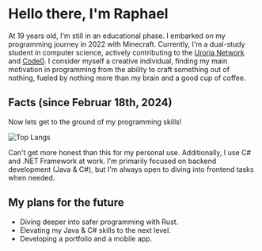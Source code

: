 # Hello there, I'm Raphael 

At 19 years old, I'm still in an educational phase. I embarked on my programming journey in 2022 with Minecraft. Currently, I'm a dual-study student in computer science, actively contributing to the [Uroria Network](https://github.com/Uroria) and [Code0](https://github.com/code0-tech). I consider myself a creative individual, finding my main motivation in programming from the ability to craft something out of nothing, fueled by nothing more than my brain and a good cup of coffee.

## Facts (since Februar 18th, 2024)
Now lets get to the ground of my programming skills!

![Top Langs](https://github-readme-stats.vercel.app/api/wakatime?username=raphaelgoetz&theme=dark&hide_title=true&hide_border=true&hide=Gitignore%20file,SVG,Text,XML,CSV/TSV,PRoperties,Groovy,Grade,Other,TeX,TSConfig,Git%20Config,%20Image%20(svg))

Can't get more honest than this for my personal use. Additionally, I use C# and .NET Framework at work. I'm primarily focused on backend development (Java & C#), but I'm always open to diving into frontend tasks when needed.

## My plans for the future
- Diving deeper into safer programming with Rust.
- Elevating my Java & C# skills to the next level.
- Developing a portfolio and a mobile app.

